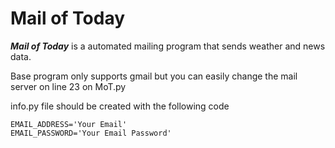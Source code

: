 # Mail of Today

***Mail of Today*** is a automated mailing program that sends weather and news data.

Base program only supports gmail but you can easily change the mail server on line 23 on MoT.py

info.py file should be created with the following code

```{python}
EMAIL_ADDRESS='Your Email'
EMAIL_PASSWORD='Your Email Password'
```
